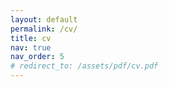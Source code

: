 ```yaml
---
layout: default
permalink: /cv/
title: cv
nav: true
nav_order: 5
# redirect_to: /assets/pdf/cv.pdf
---
```

